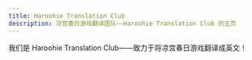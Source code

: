 ```yaml
---
title: Haroohie Translation Club
description: 凉宫春日游戏翻译团队——Haroohie Translation Club 的主页
---
```


我们是 Haroohie Translation Club——致力于将凉宫春日游戏翻译成英文！